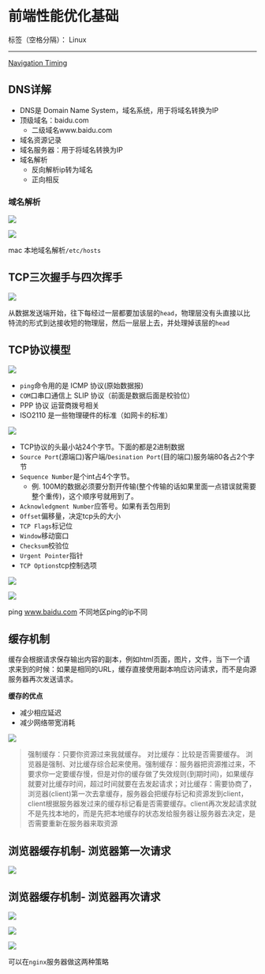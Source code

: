 ﻿# 前端性能优化基础

标签（空格分隔）： Linux

---

[Navigation Timing](https://w3c.github.io/navigation-timing/)

<h2>DNS详解</h2>

- DNS是 Domain Name System，域名系统，用于将域名转换为IP
- 顶级域名：baidu.com
  - 二级域名www.baidu.com
- 域名资源记录
- 域名服务器：用于将域名转换为IP
- 域名解析
  - 反向解析ip转为域名
  - 正向相反

<h3>域名解析</h3>

<p><img src="https://raw.githubusercontent.com/rel-start/Notes/picture/picture/dns-01.png"></p>

<p><img src="https://raw.githubusercontent.com/rel-start/Notes/picture/picture/dns-02.png"></p>

mac 本地域名解析`/etc/hosts`

<h2>TCP三次握手与四次挥手</h2>

<p><img src="https://raw.githubusercontent.com/rel-start/Notes/picture/picture/dns-03.png"></p>

从数据发送端开始，往下每经过一层都要加该层的`head`，物理层没有头直接以比特流的形式到达接收短的物理层，然后一层层上去，并处理掉该层的`head`

<h2>TCP协议模型</h2>

<p><img src="https://raw.githubusercontent.com/rel-start/Notes/picture/picture/dns-04.png"></p>

- `ping`命令用的是 ICMP 协议(原始数据报)
- `COM`口串口通信上 SLIP 协议（前面是数据后面是校验位）
- PPP 协议 运营商拨号相关
- ISO2110 是一些物理硬件的标准（如网卡的标准）

<p><img src="https://raw.githubusercontent.com/rel-start/Notes/picture/picture/dns-05.png"></p>

- TCP协议的头最小站24个字节。下面的都是2进制数据
- `Source Port`(源端口)客户端/`Desination Port`(目的端口)服务端80各占2个字节
- `Sequence Number`是个int占4个字节。
  - 例. 100M的数据必须要分割开传输(整个传输的话如果里面一点错误就需要整个重传)，这个顺序号就用到了。
- `Acknowledgment Number`应答号。如果有丢包用到
- `Offset`偏移量，决定tcp头的大小
- `TCP Flags`标记位
- `Window`移动窗口
- `Checksum`校验位
- `Urgent Pointer`指针
- `TCP Options`tcp控制选项

<p><img src="https://raw.githubusercontent.com/rel-start/Notes/picture/picture/dns-06.png"></p>


<p><img src="https://raw.githubusercontent.com/rel-start/Notes/picture/picture/dns-07.png"></p>

ping www.baidu.com 不同地区ping的ip不同

<h2>缓存机制</h2>

缓存会根据请求保存输出内容的副本，例如html页面，图片，文件，当下一个请求来到的时候：如果是相同的URL，缓存直接使用副本响应访问请求，而不是向源服务器再次发送请求。

**缓存的优点**

- 减少相应延迟
- 减少网络带宽消耗

<p><img src="https://raw.githubusercontent.com/rel-start/Notes/picture/picture/dns-08.png"></p>

> 强制缓存：只要你资源过来我就缓存。
> 对比缓存：比较是否需要缓存。
> 浏览器是强制、对比缓存综合起来使用。强制缓存：服务器把资源推过来，不要求你一定要缓存慢，但是对你的缓存做了失效规则(到期时间)，如果缓存就要对比缓存时间，超过时间就要在去发起请求；对比缓存：需要协商了，浏览器(client)第一次去拿缓存，服务器会把缓存标记和资源发到client，client根据服务器发过来的缓存标记看是否需要缓存。client再次发起请求就不是先找本地的，而是先把本地缓存的状态发给服务器让服务器去决定，是否需要重新在服务器来取资源

<h2>浏览器缓存机制- 浏览器第一次请求</h2>
<p><img src="https://raw.githubusercontent.com/rel-start/Notes/picture/picture/dns-11.png"></p>

<h2>浏览器缓存机制- 浏览器再次请求</h2>
<p><img src="https://raw.githubusercontent.com/rel-start/Notes/picture/picture/dns-11.png"></p>

<p><img src="https://raw.githubusercontent.com/rel-start/Notes/picture/picture/dns-09.png"></p>

<p><img src="https://raw.githubusercontent.com/rel-start/Notes/picture/picture/dns-10.png"></p>

可以在`nginx`服务器做这两种策略